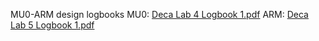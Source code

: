 MU0-ARM design logbooks
MU0:
[Deca Lab 4 Logbook 1.pdf](https://github.com/ccccdy/Homepage/files/7126746/Deca.Lab.4.Logbook.1.pdf)
ARM:
[Deca Lab 5 Logbook 1.pdf](https://github.com/ccccdy/Homepage/files/7127267/Deca.Lab.5.Logbook.1.pdf)
